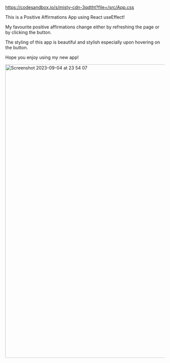 https://codesandbox.io/s/misty-cdn-3qdtht?file=/src/App.css

This is a Positive Affirmations App using React useEffect! 

My favourite positive affirmations change either by refreshing the page or by clicking the button.

The styling of this app is beautiful and stylish especially upon hovering on the button.

Hope you enjoy using my new app! 

<img width="926" alt="Screenshot 2023-09-04 at 23 54 07" src="https://github.com/Thaleia/React-useEffect-Positive-Affirmations/assets/42918656/589c8029-85eb-41e6-9c47-c95cea6ed283">


